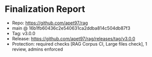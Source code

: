 # Finalization Report
- Repo: https://github.com/apet97/rag
- main @ 16b1fb60436c2e540631ca2ddba814c504db87f3
- Tag: v3.0.0
- Release: https://github.com/apet97/rag/releases/tag/v3.0.0
- Protection: required checks [RAG Corpus CI, Large files check], 1 review, admins enforced
